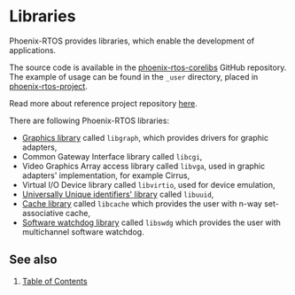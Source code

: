 # Libraries

Phoenix-RTOS provides libraries, which enable the development of applications.

The source code is available in the [phoenix-rtos-corelibs](https://github.com/phoenix-rtos/phoenix-rtos-corelibs)
GitHub repository.
The example of usage can be found in the `_user` directory, placed in
[phoenix-rtos-project](https://github.com/phoenix-rtos/phoenix-rtos-project).

Read more about reference project repository [here](../project.md).

There are following Phoenix-RTOS libraries:

- [Graphics library](libgraph.md) called `libgraph`, which provides drivers for graphic adapters,
- Common Gateway Interface library called `libcgi`,
- Video Graphics Array access library called `libvga`, used in graphic adapters' implementation, for example Cirrus,
- Virtual I/O Device library called `libvirtio`, used for device emulation,
- [Universally Unique identifiers' library](libuuid.md) called `libuuid`,
- [Cache library](libcache.md) called `libcache` which provides the user with n-way set-associative cache,
- [Software watchdog library](libswdg.md) called `libswdg` which provides the user with multichannel software watchdog.

<!-- #TODO: add chapters on how to use each of this library in separate chapters -->

## See also

1. [Table of Contents](../README.md)
